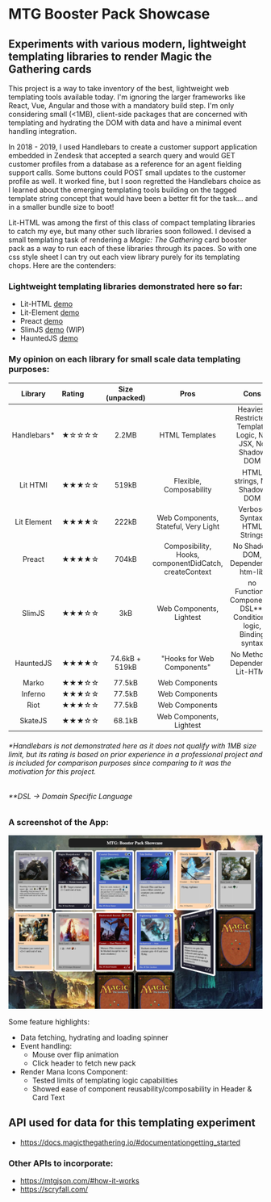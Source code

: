 # MTG Booster Pack Showcase

## Experiments with various modern, lightweight templating libraries to render Magic the Gathering cards

This project is a way to take inventory of the best, lightweight web templating tools available today. I'm ignoring the larger frameworks like React, Vue, Angular and those with a mandatory build step. I'm only considering small (<1MB), client-side packages that are concerned with templating and hydrating the DOM with data and have a minimal event handling integration.

In 2018 - 2019, I used Handlebars to create a customer support application embedded in Zendesk that accepted a search query and would GET customer profiles from a database as a reference for an agent fielding support calls. Some buttons could POST small updates to the customer profile as well. It worked fine, but I soon regretted the Handlebars choice as I learned about the emerging templating tools building on the tagged template string concept that would have been a better fit for the task... and in a smaller bundle size to boot! 

Lit-HTML was among the first of this class of compact templating libraries to catch my eye, but many other such libraries soon followed. I devised a small templating task of rendering a _Magic: The Gathering_ card booster pack as a way to run each of these libraries through its paces. So with one css style sheet I can try out each view library purely for its templating chops. Here are the contenders:

### Lightweight templating libraries demonstrated here so far:
* Lit-HTML [demo](https://wjv.io/mtg/lit-html)
* Lit-Element [demo](https://wjv.io/mtg/lit-element)
* Preact [demo](https://wjv.io/mtg/preact)
* SlimJS [demo](https://wjv.io/mtg/slim) (WIP)
* HauntedJS [demo](https://wjv.io/mtg/haunted)

### My opinion on each library for small scale data templating purposes:
 
| Library       | Rating  | Size (unpacked) | Pros    | Cons    |
| :-----------: |:------- | :-----: | :-----: | :-----: |
| Handlebars*   | ★☆☆☆☆  | 2.2MB | HTML Templates | Heaviest Restricted Template Logic, No JSX, No Shadow DOM |
| Lit HTMl      | ★★★☆☆  | 519kB | Flexible, Composability        | HTML strings, No Shadow DOM |
| Lit Element   | ★★★★☆  | 222kB | Web Components, Stateful, Very Light | Verbose Syntax, HTML Strings |
| Preact        | ★★★★☆ | 704kB | Composibility, Hooks, componentDidCatch, createContext | No Shadow DOM, Dependency: htm-lib |
| SlimJS        | ★★★☆☆ | 3kB | Web Components, Lightest  | no Functional Components, DSL**: Conditional logic, Binding syntax |
| HauntedJS     | ★★★★☆ | 74.6kB + 519kB| "Hooks for Web Components" | No Methods, Dependency: Lit-HTML |
| Marko         | ★★★☆☆ | 77.5kB | Web Components   |  |
| Inferno         | ★★★☆☆ | 77.5kB | Web Components   |  |
| Riot         | ★★★☆☆ | 77.5kB | Web Components    |  |
| SkateJS       | ★★★☆☆ | 68.1kB | Web Components, Lightest    |  |


###### *Handlebars is not demonstrated here as it does not qualify with 1MB size limit, but its rating is based on prior experience in a professional project and is included for comparison purposes since comparing to it was the motivation for this project.
###### **DSL -> Domain Specific Language

### A screenshot of the App:
![App Screenshot](/img/demo.png)

Some feature highlights:
* Data fetching, hydrating and loading spinner
* Event handling:
    * Mouse over flip animation 
    * Click header to fetch new pack
* Render Mana Icons Component: 
    * Tested limits of templating logic capabilities 
    * Showed ease of component reusability/composability in Header & Card Text

## API used for data for this templating experiment
* https://docs.magicthegathering.io/#documentationgetting_started

### Other APIs to incorporate:
* https://mtgjson.com/#how-it-works
* https://scryfall.com/